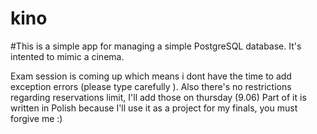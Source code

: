 # kino
#This is a simple app for managing a simple PostgreSQL database.
It's intented to mimic a cinema.

Exam session is coming up which means i dont have the time to add exception errors (please type carefully ). Also there's no restrictions regarding reservations limit, I'll add those on thursday (9.06)
Part of it is written in Polish because I'll use it as a project for my finals, you must forgive me :)
